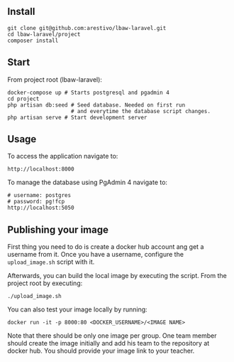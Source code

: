 ## Install

    git clone git@github.com:arestivo/lbaw-laravel.git
    cd lbaw-laravel/project
    composer install

## Start

From project root (lbaw-laravel):

    docker-compose up # Starts postgresql and pgadmin 4
    cd project
    php artisan db:seed # Seed database. Needed on first run
                        # and everytime the database script changes.
    php artisan serve # Start development server

## Usage

To access the application navigate to:

    http://localhost:8000

To manage the database using PgAdmin 4 navigate to:

    # username: postgres
    # password: pg!fcp
    http://localhost:5050

## Publishing your image

First thing you need to do is create a docker hub account ang get a username from it. Once you have
a username, configure the `upload_image.sh` script with it.

Afterwards, you can build the local image by executing the script. From
the project root by executing:

    ./upload_image.sh

You can also test your image locally by running:

    docker run -it -p 8000:80 <DOCKER_USERNAME>/<IMAGE NAME>

Note that there should be only one image per group. One team member should create the image
initially and add his team to the repository at docker hub. You should provide your image link to
your teacher.
